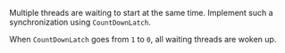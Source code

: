 Multiple threads are waiting to start at the same time.
Implement such a synchronization using `CountDownLatch`.

<div class="hint">

When `CountDownLatch` goes from `1` to `0`, all waiting threads are woken up.

</div>